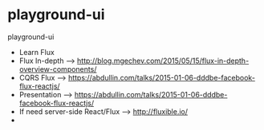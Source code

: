 # playground-ui
playground-ui

- Learn Flux 
- Flux In-depth --> http://blog.mgechev.com/2015/05/15/flux-in-depth-overview-components/
- CQRS Flux --> https://abdullin.com/talks/2015-01-06-dddbe-facebook-flux-reactjs/ 
- Presentation --> https://abdullin.com/talks/2015-01-06-dddbe-facebook-flux-reactjs/
- If need server-side React/Flux --> http://fluxible.io/
- 
